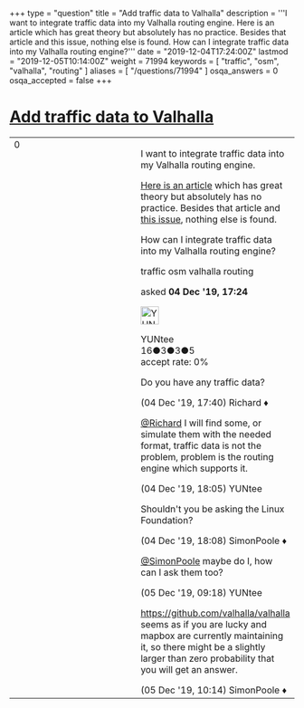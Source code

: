 +++
type = "question"
title = "Add traffic data to Valhalla"
description = '''I want to integrate traffic data into my Valhalla routing engine. Here is an article which has great theory but absolutely has no practice. Besides that article and this issue, nothing else is found. How can I integrate traffic data into my Valhalla routing engine?'''
date = "2019-12-04T17:24:00Z"
lastmod = "2019-12-05T10:14:00Z"
weight = 71994
keywords = [ "traffic", "osm", "valhalla", "routing" ]
aliases = [ "/questions/71994" ]
osqa_answers = 0
osqa_accepted = false
+++

<div class="headNormal">

# [Add traffic data to Valhalla](/questions/71994/add-traffic-data-to-valhalla)

</div>

<div id="main-body">

<div id="askform">

<table id="question-table" style="width:100%;">
<colgroup>
<col style="width: 50%" />
<col style="width: 50%" />
</colgroup>
<tbody>
<tr>
<td style="width: 30px; vertical-align: top"><div class="vote-buttons">
<span id="post-71994-upvote" class="ajax-command post-vote up" rel="nofollow" title="I like this post (click again to cancel)"> </span>
<div id="post-71994-score" class="post-score" title="current number of votes">
0
</div>
<span id="post-71994-downvote" class="ajax-command post-vote down" rel="nofollow" title="I dont like this post (click again to cancel)"> </span> <span id="favorite-mark" class="ajax-command favorite-mark" rel="nofollow" title="mark/unmark this question as favorite (click again to cancel)"> </span>
<div id="favorite-count" class="favorite-count">
&#10;</div>
</div></td>
<td><div id="item-right">
<div class="question-body">
<p>I want to integrate traffic data into my Valhalla routing engine.</p>
<p><a href="https://valhalla.readthedocs.io/en/latest/thor/simple_traffic/">Here is an article</a> which has great theory but absolutely has no practice. Besides that article and <a href="https://github.com/valhalla/valhalla/issues/1284">this issue</a>, nothing else is found.</p>
<p>How can I integrate traffic data into my Valhalla routing engine?</p>
</div>
<div id="question-tags" class="tags-container tags">
<span class="post-tag tag-link-traffic" rel="tag" title="see questions tagged &#39;traffic&#39;">traffic</span> <span class="post-tag tag-link-osm" rel="tag" title="see questions tagged &#39;osm&#39;">osm</span> <span class="post-tag tag-link-valhalla" rel="tag" title="see questions tagged &#39;valhalla&#39;">valhalla</span> <span class="post-tag tag-link-routing" rel="tag" title="see questions tagged &#39;routing&#39;">routing</span>
</div>
<div id="question-controls" class="post-controls">
&#10;</div>
<div class="post-update-info-container">
<div class="post-update-info post-update-info-user">
<p>asked <strong>04 Dec '19, 17:24</strong></p>
<img src="https://secure.gravatar.com/avatar/d77b49acd7cf6026b0c5bf860ee111c9?s=32&amp;d=identicon&amp;r=g" class="gravatar" width="32" height="32" alt="YUNtee&#39;s gravatar image" />
<p><span>YUNtee</span><br />
<span class="score" title="16 reputation points">16</span><span title="3 badges"><span class="badge1">●</span><span class="badgecount">3</span></span><span title="3 badges"><span class="silver">●</span><span class="badgecount">3</span></span><span title="5 badges"><span class="bronze">●</span><span class="badgecount">5</span></span><br />
<span class="accept_rate" title="Rate of the user&#39;s accepted answers">accept rate:</span> <span title="YUNtee has no accepted answers">0%</span></p>
</div>
</div>
<div id="comments-container-71994" class="comments-container">
<span id="71996"></span>
<div id="comment-71996" class="comment">
<div id="post-71996-score" class="comment-score">
&#10;</div>
<div class="comment-text">
<p>Do you have any traffic data?</p>
</div>
<div id="comment-71996-info" class="comment-info">
<span class="comment-age">(04 Dec '19, 17:40)</span> <span class="comment-user userinfo">Richard ♦</span>
</div>
</div>
<span id="71997"></span>
<div id="comment-71997" class="comment">
<div id="post-71997-score" class="comment-score">
&#10;</div>
<div class="comment-text">
<p><a href="https://help.openstreetmap.org/users/5/richard"></a><a href="https://help.openstreetmap.org/users/5/richard">@Richard</a> I will find some, or simulate them with the needed format, traffic data is not the problem, problem is the routing engine which supports it.</p>
</div>
<div id="comment-71997-info" class="comment-info">
<span class="comment-age">(04 Dec '19, 18:05)</span> <span class="comment-user userinfo">YUNtee</span>
</div>
</div>
<span id="71998"></span>
<div id="comment-71998" class="comment">
<div id="post-71998-score" class="comment-score">
&#10;</div>
<div class="comment-text">
<p>Shouldn't you be asking the Linux Foundation?</p>
</div>
<div id="comment-71998-info" class="comment-info">
<span class="comment-age">(04 Dec '19, 18:08)</span> <span class="comment-user userinfo">SimonPoole ♦</span>
</div>
</div>
<span id="72007"></span>
<div id="comment-72007" class="comment">
<div id="post-72007-score" class="comment-score">
&#10;</div>
<div class="comment-text">
<p><a href="https://help.openstreetmap.org/users/2053/simonpoole">@SimonPoole</a> maybe do I, how can I ask them too?</p>
</div>
<div id="comment-72007-info" class="comment-info">
<span class="comment-age">(05 Dec '19, 09:18)</span> <span class="comment-user userinfo">YUNtee</span>
</div>
</div>
<span id="72008"></span>
<div id="comment-72008" class="comment">
<div id="post-72008-score" class="comment-score">
&#10;</div>
<div class="comment-text">
<p><a href="https://github.com/valhalla/valhalla">https://github.com/valhalla/valhalla</a> seems as if you are lucky and mapbox are currently maintaining it, so there might be a slightly larger than zero probability that you will get an answer.</p>
</div>
<div id="comment-72008-info" class="comment-info">
<span class="comment-age">(05 Dec '19, 10:14)</span> <span class="comment-user userinfo">SimonPoole ♦</span>
</div>
</div>
</div>
<div id="comment-tools-71994" class="comment-tools">
&#10;</div>
<div class="clear">
&#10;</div>
<div id="comment-71994-form-container" class="comment-form-container">
&#10;</div>
<div class="clear">
&#10;</div>
</div></td>
</tr>
</tbody>
</table>

</div>

</div>

